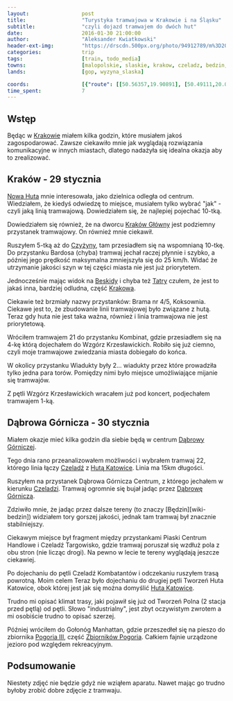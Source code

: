```yaml
---
layout:                 post
title:                  "Turystyka tramwajowa w Krakowie i na Śląsku"
subtitle:               "czyli dojazd tramwajem do dwóch hut"
date:                   2016-01-30 21:00:00
author:                 "Aleksander Kwiatkowski"
header-ext-img:         "https://drscdn.500px.org/photo/94912789/m%3D2048/9517435e6c69f69f411c2770d6f0097d"
categories:             trip
tags:                   [train, todo_media]
towns:                  [malopolskie, slaskie, krakow, czeladz, bedzin, dabrowa_gornicza]
lands:                  [gop, wyzyna_slaska]

coords:                 [{"route": [[50.56357,19.90891], [50.49111,20.01809], [50.42663,19.99165], [50.37274,20.01534], [50.33988,19.99920], [50.20581,20.08126], [50.13192,20.08503], [50.08789,19.95286], [50.06861,19.94668]], "type": "train"}, {"route": [[50.06861,19.94668], [50.06630,19.96221], [50.06869,19.98002], [50.07335,19.98654], [50.07387,20.01843], [50.07135,20.03821], [50.06810,20.06864], [50.06435,20.07761], [50.06479,20.08581], [50.06973,20.09242], [50.07278,20.11709]], "type": "train"}, {"route": [[50.06810,20.06873], [50.07408,20.06315], [50.07793,20.06615], [50.08768,20.06529], [50.08815,20.05667], [50.09484,20.06521]], "type": "train"}, {"route": [[50.32061,19.07215], [50.31899,19.08060], [50.32598,19.12519], [50.32193,19.16038], [50.32582,19.18338], [50.32154,19.19514], [50.33510,19.22703], [50.33225,19.23029], [50.33028,19.23900], [50.33245,19.25166], [50.34003,19.25415], [50.34105,19.26436]], "type": "train"}, {"route": [[50.33053,19.21480], [50.33458,19.20879], [50.33705,19.21145], [50.34340,19.20501], [50.34329,19.19652], [50.33146,19.19523], [50.32521,19.19068]], "type": "hike"}]
time_spent:             7
---
```


[wiki-krakow]:             https://pl.wikipedia.org/wiki/Krak%C3%B3w
[wiki-nowa-huta]:          https://pl.wikipedia.org/wiki/Dzielnica_XVIII_Nowa_Huta
[wiki-krakow-glowny]:      https://pl.wikipedia.org/wiki/Krak%C3%B3w_G%C5%82%C3%B3wny
[wiki-czyzyny]:            https://pl.wikipedia.org/wiki/Czy%C5%BCyny
[wiki-beskidy]:            https://pl.wikipedia.org/wiki/Beskidy
[wiki-tatry]:              https://pl.wikipedia.org/wiki/Tatry
[wiki-dabrowa-gornicza]:   https://pl.wikipedia.org/wiki/D%C4%85browa_G%C3%B3rnicza
[wiki-czeladz]:            https://pl.wikipedia.org/wiki/Czelad%C5%BA_(miasto)
[wiki-huta-katowice]:      https://pl.wikipedia.org/wiki/Huta_Katowice
[wiki-pogoria]:            https://pl.wikipedia.org/wiki/Zbiorniki_Pogoria
[wiki-pogoria-iii]:        https://pl.wikipedia.org/wiki/Zbiornik_Pogoria_III

Wstęp
-----

Będąc w [Krakowie][wiki-krakow] miałem kilka godzin, które musiałem jakoś zagospodarować.
Zawsze ciekawiło mnie jak wyglądają rozwiązania komunikacyjne w innych miastach, dlatego
nadażyła się idealna okazja aby to zrealizować.

Kraków - 29 stycznia
--------------------

[Nowa Huta][wiki-nowa-huta] mnie interesowała, jako dzielnica odległa od centrum. Wiedziałem,
że kiedyś odwiedzę to miejsce, musiałem tylko wybrać "jak" - czyli jaką linią tramwajową.
Dowiedziałem się, że najlepiej pojechać 10-tką.

Dowiedziałem się również, że na dworcu [Kraków Główny][wiki-krakow-glowny] jest podziemny
przystanek tramwajowy. On również mnie ciekawił.

Ruszyłem 5-tką aż do [Czyżyny][wiki-czyzyny], tam przesiadłem się na wspomnianą 10-tkę.
Do przystanku Bardosa (chyba) tramwaj jechał raczej płynnie i szybko, a później jego prędkość maksymalna
zmniejszyła się do 25 km/h. Widać że utrzymanie jakości szyn w tej części miasta nie
jest już priorytetem.

Jednocześnie mając widok na [Beskidy][wiki-beskidy] i chyba też [Tatry][wiki-tatry]
czułem, że jest to jakaś inna, bardziej odludna, część [Krakowa][wiki-krakow].

Ciekawie też brzmiały nazwy przystanków: Brama nr 4/5, Koksownia. Ciekawe jest to, że
zbudowanie linii tramwajowej było związane z hutą. Teraz gdy huta nie jest taka ważna,
również i linia tramwajowa nie jest priorytetową.

Wróciłem tramwajem 21 do przystanku Kombinat, gdzie przesiadłem się na 4-kę
którą dojechałem do Wzgórz Krzesławickich. Robiło się już ciemno, czyli moje tramwajowe
zwiedzania miasta dobiegało do końca.

W okolicy przystanku Wiadukty były 2... wiadukty przez które prowadziła tylko
jedna para torów. Pomiędzy nimi było miejsce umożliwiające mijanie się tramwajów.

Z pętli Wzgórz Krzesławickich wracałem już pod koncert, podjechałem tramwajem 1-ką.

Dąbrowa Górnicza - 30 stycznia
------------------------------

Miałem okazje mieć kilka godzin dla siebie będą w centrum [Dąbrowy Górniczej][wiki-dabrowa-gornicza].

Tego dnia rano przeanalizowałem możliwości i wybrałem tramwaj 22, którego linia
łączy [Czeladź][wiki-czeladz] z [Hutą Katowice][wiki-huta-katowice]. Linia ma
15km długości.

Ruszyłem na przystanek Dąbrowa Górnicza Centrum,
z którego jechałem w kierunku [Czeladzi][wiki-czeladz].
Tramwaj ogromnie się bujał jadąc przez [Dąbrowę Górniczą][wiki-dabrowa-gornicza].

Zdziwiło mnie, że jadąc przez dalsze tereny (to znaczy [Będzin][wiki-bedzin])
widziałem tory gorszej jakości, jednak tam tramwaj był znacznie stabilniejszy.

Ciekawym miejsce był fragment między przystankami Piaski Centrum Handlowe i
Czeladź Targowisko, gdzie tramwaj
poruszał się wzdłuż pola z obu stron (nie licząc drogi).
Na pewno w lecie te tereny wyglądają jeszcze ciekawiej.

Po dojechaniu do pętli Czeladź Kombatantów i odczekaniu ruszyłem trasą powrotną. Moim celem Teraz
było dojechaniu do drugiej pętli Tworzeń Huta Katowice, obok której jest jak się można
domyślić [Huta Katowice][wiki-huta-katowice].

Trudno mi opisać klimat trasy, jaki pojawił się już od Tworzeń Polna (2 stacja
przed pętlą) od pętli. Słowo "industrialny", jest zbyt oczywistym zwrotem a mi
osobiście trudno to opisać szerzej.

Później wróciłem do Gołonóg Manhattan, gdzie przeszedłeł się na pieszo do zbiornika
[Pogoria III][wiki-pogoria-iii], część [Zbiorników Pogoria][wiki-pogoria]. Całkiem
fajnie urządzone jezioro pod względem rekreacyjnym.


Podsumowanie
------------

Niestety zdjęć nie będzie gdyż nie wziąłem aparatu. Nawet mając go trudno byłoby zrobić
dobre zdjęcie z tramwaju.
